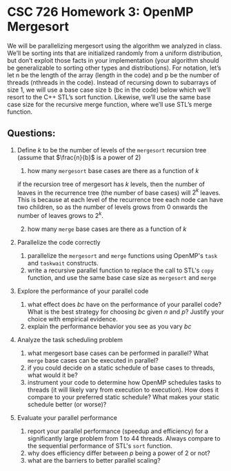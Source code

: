 # CSC 726 Homework 3: OpenMP Mergesort

We will be parallelizing mergesort using the algorithm we analyzed in class. We’ll be sorting ints that
are initialized randomly from a uniform distribution, but don’t exploit those facts in your implementation
(your algorithm should be generalizable to sorting other types and distributions). For notation, let’s let n
be the length of the array (length in the code) and p be the number of threads (nthreads in the code).
Instead of recursing down to subarrays of size 1, we will use a base case size b (bc in the code) below which
we’ll resort to the C++ STL’s sort function. Likewise, we’ll use the same base case size for the recursive
merge function, where we’ll use STL’s merge function.

## Questions:

1. Define $k$ to be the number of  levels of the `mergesort` recursion tree (assume that $\frac{n}{b}$ is a power of 2)
	1. how many `mergesort` base cases are there as a function of $k$
		
	if the recursion tree of mergesort has $k$ levels, then the number of leaves in the recurrence tree (the number of base cases) will $2^k$ leaves. This is because at each level of the recurrence tree each node can have two children, so as the number of levels grows from 0 onwards the number of leaves grows to $2^k$.
	
	2. how many `merge` base cases are there as a function of $k$

2. Parallelize the code correctly
	1. parallelize  the `mergesort` and `merge` functions  using OpenMP's `task` and `taskwait` constructs.
	2. write a recursive parallel function to replace the call to STL's `copy` function, and use the same base case size as `mergesort` and `merge`

3. Explore the performance of your parallel code
	1. what effect does $bc$ have on the performance of your parallel code? What is the best strategy for choosing $bc$ given $n$ and $p$? Justify your choice with empirical evidence.
	2. explain the performance behavior you see as you vary $bc$

4. Analyze the task scheduling problem
	1. what mergesort base cases can be performed in parallel? What `merge` base cases can be executed in parallel?
	2. if you could decide on a static schedule of base cases to threads, what would it be?
	3. instrument your code to determine how OpenMP schedules tasks to threads (it will likely vary from execution to execution). How does it compare to your preferred static schedule? What makes your static schedule better (or worse)?

5. Evaluate your parallel performance
	1. report your parallel performance (speedup and efficiency) for a significantly large problem from 1 to 44 threads. Always compare to the sequential performance of STL's `sort` function. 
	2. why does efficiency differ between $p$ being a power of 2 or not?
	3. what are the barriers to better parallel scaling?

